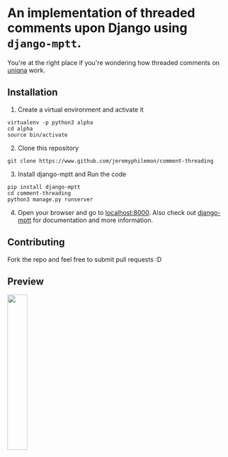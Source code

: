 # An implementation of threaded comments upon Django using `django-mptt`.
You're at the right place if you're wondering how threaded comments on [uniqna](https://uniqna.com) work.


## Installation
1) Create a virtual environment and activate it
```
virtualenv -p python3 alpha
cd alpha
source bin/activate
```
2) Clone this repository
```
git clone https://www.github.com/jeremyphilemon/comment-threading
```
3) Install django-mptt and Run the code
```
pip install django-mptt
cd comment-threading
python3 manage.py runserver
```
4) Open your browser and go to [localhost:8000](https://localhost:8000). Also check out [django-mptt](https://github.com/django-mptt/django-mptt) for documentation and more information.

## Contributing
Fork the repo and feel free to submit pull requests :D

## Preview
<img src="https://cloud.githubusercontent.com/assets/17938322/25272855/0e2ca672-26a7-11e7-8282-06d8773366d1.png" width="30%">
